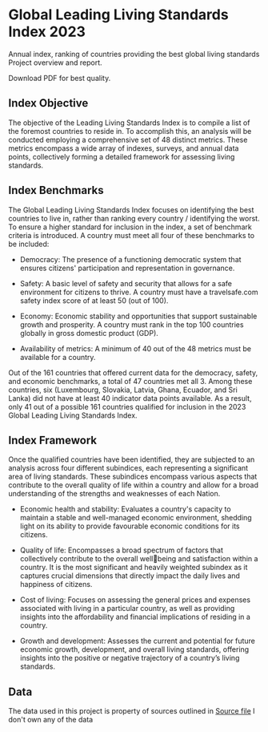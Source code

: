 # Global Leading Living Standards Index 2023
Annual index, ranking of countries providing the best global living standards
Project overview and report. 

Download PDF for best quality.

## Index Objective 

The objective of the Leading Living Standards Index is 
to compile a list of the foremost countries to reside in. 
To accomplish this, an analysis will be conducted 
employing a comprehensive set of 48 distinct metrics. 
These metrics encompass a wide array of indexes, 
surveys, and annual data points, collectively forming a 
detailed framework for assessing living standards.

## Index Benchmarks

The Global Leading Living Standards Index focuses on 
identifying the best countries to live in, rather than 
ranking every country / identifying the worst. To ensure 
a higher standard for inclusion in the index, a set of 
benchmark criteria is introduced. A country must meet 
all four of these benchmarks to be included:
- Democracy: The presence of a functioning 
democratic system that ensures citizens' 
participation and representation in governance.

- Safety: A basic level of safety and security that 
allows for a safe environment for citizens to thrive.
A country must have a travelsafe.com safety index
score of at least 50 (out of 100).

- Economy: Economic stability and opportunities 
that support sustainable growth and prosperity. A 
country must rank in the top 100 countries globally
in gross domestic product (GDP).

- Availability of metrics: A minimum of 40 out of 
the 48 metrics must be available for a country.

Out of the 161 countries that offered current data for
the democracy, safety, and economic benchmarks, a 
total of 47 countries met all 3. Among these countries, 
six (Luxembourg, Slovakia, Latvia, Ghana, Ecuador, and 
Sri Lanka) did not have at least 40 indicator data points 
available. As a result, only 41 out of a possible 161
countries qualified for inclusion in the 2023 Global
Leading Living Standards Index.

## Index Framework 

Once the qualified countries have been identified, they 
are subjected to an analysis across four different 
subindices, each representing a significant area of living 
standards. These subindices encompass various 
aspects that contribute to the overall quality of life 
within a country and allow for a broad understanding of 
the strengths and weaknesses of each Nation.

- Economic health and stability: Evaluates a country's 
capacity to maintain a stable and well-managed 
economic environment, shedding light on its ability to 
provide favourable economic conditions for its citizens.

- Quality of life: Encompasses a broad spectrum of 
factors that collectively contribute to the overall wellbeing and satisfaction within a country. It is the most 
significant and heavily weighted subindex as it captures 
crucial dimensions that directly impact the daily lives 
and happiness of citizens.

- Cost of living: Focuses on assessing the general prices 
and expenses associated with living in a particular 
country, as well as providing insights into the 
affordability and financial implications of residing in a 
country.

- Growth and development: Assesses the current and
potential for future economic growth, development, 
and overall living standards, offering insights into the 
positive or negative trajectory of a country’s living
standards.

## Data

The data used in this project is property of sources outlined in  [Source file](https://github.com/adamcorren/global_leading_living_standards_index/blob/main/data/raw_data/sources.xlsx])
I don't own any of the data
